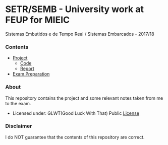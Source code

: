 # SETR/SEMB - University work at FEUP for MIEIC
Sistemas Embutidos e de Tempo Real / Sistemas Embarcados - 2017/18

### Contents

 * [Project](Project)
    * [Code](Project/Code)
    * [Report](Project/Report)
 * [Exam Preparation](Exam%20Preparation)

### About

This repository contains the project and some relevant notes taken from me to the exam.

 * Licensed under: GLWT(Good Luck With That) Public [License](LICENSE)
 
### Disclaimer

I do NOT guarantee that the contents of this repository are correct.
